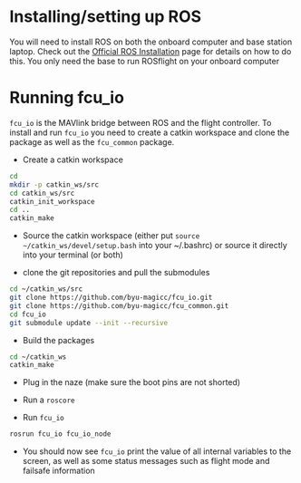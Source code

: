 # Installing/setting up ROS

You will need to install ROS on both the onboard computer and base station laptop.  Check out the [Official ROS Installation](http://wiki.ros.org/ROS/Installation) page for details on how to do this.  You only need the base to run ROSflight on your onboard computer

# Running fcu_io
`fcu_io` is the MAVlink bridge between ROS and the flight controller. To install and run `fcu_io` you need to create a catkin workspace and clone the package as well as the `fcu_common` package.

* Create a catkin workspace
    
```bash
cd
mkdir -p catkin_ws/src
cd catkin_ws/src
catkin_init_workspace
cd ..
catkin_make
```

* Source the catkin workspace (either put `source ~/catkin_ws/devel/setup.bash` into your ~/.bashrc) or source it directly into your terminal (or both)

* clone the git repositories and pull the submodules

```bash
cd ~/catkin_ws/src
git clone https://github.com/byu-magicc/fcu_io.git
git clone https://github.com/byu-magicc/fcu_common.git
cd fcu_io
git submodule update --init --recursive
```

* Build the packages
    
```bash
cd ~/catkin_ws
catkin_make
```
* Plug in the naze (make sure the boot pins are not shorted)

* Run a `roscore`

* Run `fcu_io`
    
```bash
rosrun fcu_io fcu_io_node
```

* You should now see `fcu_io` print the value of all internal variables to the screen, as well as some status messages such as flight mode and failsafe information


